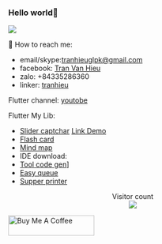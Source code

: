 ### Hello world👋
![](https://github-readme-stats.vercel.app/api?username=BrianTran24&count_private=true&show_icons=true&theme=radical)


💬 How to reach me: 
* email/skype:tranhieuglpk@gmail.com
* facebook: [Tran Van Hieu][facebook_link] 
* zalo: +84335286360
* linker: [tranhieu][you_linker]

Flutter channel: [youtobe][youtobe_link]


Flutter My Lib: 
  * [Slider captchar][slider_captcha_link]  [Link Demo][slider_link_demo]
  * [Flash card][flash_card_link] 
  * [Mind map][branch_component]
  * IDE download:
  * [Tool code gen][tool_code_gen]]
  * [Easy queue][easy_queue_link]
  * [Supper printer][supper_printer_link]
  

<p align="center"> 
  Visitor count<br>
  <img src="https://profile-counter.glitch.me/BrianTV24/count.svg" />
</p>

 

<a href="https://www.buymeacoffee.com/brianTV98" target="_blank"><img src="https://cdn.buymeacoffee.com/buttons/default-orange.png" alt="Buy Me A Coffee" height="41" width="174"></a>



<!--
**BrianTV98/BrianTV98** is a ✨ _special_ ✨ repository because its `README.md` (this file) appears on your GitHub profile.

Here are some ideas to get you started:

- 🔭 I’m currently working on UPOS VN
- 🌱 I’m currently learning ...
- 👯 I’m looking to collaborate on ...
- 🤔 I’m looking for help with ...
- 💬 Ask me about ...
- 📫 How to reach me: ...
- 😄 Pronouns: ...
- ⚡ Fun fact: ...
-->
[slider_captcha_link]:<https://pub.dev/packages/slider_captcha>
[slider_link_demo]:<https://www.fluwix.com/slider_captcha_showcase>
[flash_card_link]:<https://pub.dev/packages/flash_card>
[tool_code_gen]:<https://briantv98.github.io/flutter_tool_gen/>
[easy_queue_link]:<https://pub.dev/packages/easy_queue>
[branch_component]:<https://pub.dev/packages/mind_map>


[youtobe_link]: <https://www.youtube.com/channel/UC7--DY-ln2E5vRMrOW-HYkQ>
[you_linker]: <https://www.linkedin.com/in/hi%E1%BA%BFu-tr%E1%BA%A7n-52a2471aa/>
[facebook_link]: <https://www.facebook.com/haylachinhminh1998>
[supper_printer_link]: <https://github.com/BrianTV98/supper_printer>
